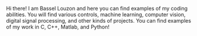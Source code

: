 Hi there! I am Bassel Louzon and here you can find examples of my coding abilities. You will find various controls, machine learning, computer vision,
digital signal processing, and other kinds of projects. You can find examples of my work in C, C++, Matlab, and Python! 

<!---
Bassel-Louzon/Bassel-Louzon is a ✨ special ✨ repository because its `README.md` (this file) appears on your GitHub profile.
You can click the Preview link to take a look at your changes.
--->
